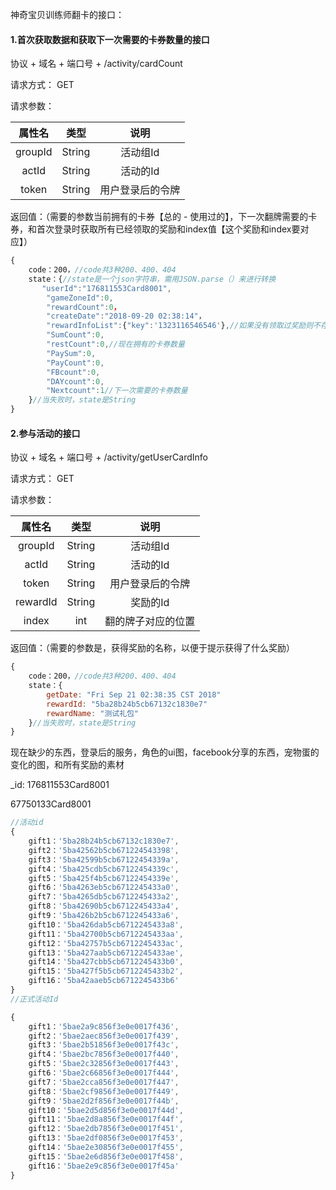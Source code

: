 神奇宝贝训练师翻卡的接口：

#### 1.首次获取数据和获取下一次需要的卡券数量的接口

协议 + 域名 + 端口号 + /activity/cardCount

请求方式： GET

请求参数： 

| 属性名  |  类型  |       说明       |
| :-----: | :----: | :--------------: |
| groupId | String |     活动组Id     |
|  actId  | String |     活动的Id     |
|  token  | String | 用户登录后的令牌 |

返回值：（需要的参数当前拥有的卡券【总的 - 使用过的】，下一次翻牌需要的卡券，和首次登录时获取所有已经领取的奖励和index值【这个奖励和index要对应】）

~~~js
{
    code：200，//code共3种200、400、404
    state：{//state是一个json字符串，需用JSON.parse（）来进行转换
       "userId":"176811553Card8001",
        "gameZoneId":0,
        "rewardCount":0，
        "createDate":"2018-09-20 02:38:14"，
        "rewardInfoList":{"key":'1323116546546'},//如果没有领取过奖励则不存在这个属性，如有，key代表是index，value代表奖励的Id
        "SumCount":0,
        "restCount":0,//现在拥有的卡券数量
        "PaySum":0,
        "PayCount":0,   
        "FBcount":0, 
        "DAYcount":0,
        "Nextcount":1//下一次需要的卡券数量
    }//当失败时，state是String
}
~~~

#### 2.参与活动的接口

协议 + 域名 + 端口号 + /activity/getUserCardInfo

请求方式： GET

请求参数： 

|  属性名  |  类型  |        说明        |
| :------: | :----: | :----------------: |
| groupId  | String |      活动组Id      |
|  actId   | String |      活动的Id      |
|  token   | String |  用户登录后的令牌  |
| rewardId | String |      奖励的Id      |
|  index   |  int   | 翻的牌子对应的位置 |

返回值：（需要的参数是，获得奖励的名称，以便于提示获得了什么奖励）

```js
{
    code：200，//code共3种200、400、404
    state：{
        getDate: "Fri Sep 21 02:38:35 CST 2018"
		rewardId: "5ba28b24b5cb67132c1830e7"
		rewardName: "测试礼包"
    }//当失败时，state是String
}
```

现在缺少的东西，登录后的服务，角色的ui图，facebook分享的东西，宠物蛋的变化的图，和所有奖励的素材

_id: 176811553Card8001

67750133Card8001

~~~js
//活动id
{
	gift1：'5ba28b24b5cb67132c1830e7',   
	gift2：'5ba42562b5cb671224543398', 
    gift3：'5ba42599b5cb67122454339a', 
    gift4：'5ba425cdb5cb67122454339c', 
    gift5：'5ba425f4b5cb67122454339e', 
    gift6：'5ba4263eb5cb6712245433a0', 
    gift7：'5ba4265db5cb6712245433a2', 
    gift8：'5ba42690b5cb6712245433a4', 
    gift9：'5ba426b2b5cb6712245433a6', 
    gift10：'5ba426dab5cb6712245433a8', 
    gift11：'5ba42700b5cb6712245433aa', 
    gift12：'5ba42757b5cb6712245433ac', 
    gift13：'5ba427aab5cb6712245433ae', 
    gift14：'5ba427cbb5cb6712245433b0', 
    gift15：'5ba427f5b5cb6712245433b2', 
    gift16：'5ba42aaeb5cb6712245433b6' 
}
//正式活动Id

{
  	gift1：'5bae2a9c856f3e0e0017f436',   
	gift2：'5bae2aec856f3e0e0017f439', 
    gift3：'5bae2b51856f3e0e0017f43c', 
    gift4：'5bae2bc7856f3e0e0017f440', 
    gift5：'5bae2c32856f3e0e0017f443', 
    gift6：'5bae2c66856f3e0e0017f444', 
    gift7：'5bae2cca856f3e0e0017f447', 
    gift8：'5bae2cf9856f3e0e0017f449', 
    gift9：'5bae2d2f856f3e0e0017f44b', 
    gift10：'5bae2d5d856f3e0e0017f44d', 
    gift11：'5bae2d8a856f3e0e0017f44f', 
    gift12：'5bae2db7856f3e0e0017f451', 
    gift13：'5bae2df0856f3e0e0017f453', 
    gift14：'5bae2e30856f3e0e0017f455', 
    gift15：'5bae2e6d856f3e0e0017f458', 
    gift16：'5bae2e9c856f3e0e0017f45a'   
}
~~~
